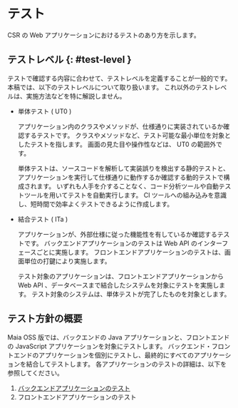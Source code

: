 # テスト

CSR の Web アプリケーションにおけるテストのあり方を示します。

## テストレベル {: #test-level }

テストで確認する内容に合わせて、テストレベルを定義することが一般的です。
本稿では、以下のテストレベルについて取り扱います。
これ以外のテストレベルは、実施方法などを特に解説しません。

- 単体テスト ( UT0 )

    アプリケーション内のクラスやメソッドが、仕様通りに実装されているか確認するテストです。
    クラスやメソッドなど、テスト可能な最小単位を対象としたテストを指します。
    画面の見た目や操作性などは、 UT0 の範囲外です。

    単体テストは、ソースコードを解析して実装誤りを検出する静的テストと、アプリケーションを実行して仕様通りに動作するか確認する動的テストで構成されます。
    いずれも人手を介することなく、コード分析ツールや自動テストツールを用いてテストを自動実行します。
    CI ツールへの組み込みを意識し、短時間で効率よくテストできるように作成します。

- 結合テスト ( ITa )

    アプリケーションが、外部仕様に従った機能性を有しているか確認するテストです。
    バックエンドアプリケーションのテストは Web API のインターフェースごとに実施します。
    フロントエンドアプリケーションのテストは、画面単位の打鍵により実施します。

    テスト対象のアプリケーションは、フロントエンドアプリケーションから Web API 、データベースまで結合したシステムを対象にテストを実施します。
    テスト対象のシステムは、単体テストが完了したものを対象とします。

## テスト方針の概要

Maia OSS 版では、バックエンドの Java アプリケーションと、フロントエンドの JavaScript アプリケーションを対象にテストします。
バックエンド・フロントエンドのアプリケーションを個別にテストし、最終的にすべてのアプリケーションを結合してテストします。
各アプリケーションのテストの詳細は、以下を参照してください。

1. [バックエンドアプリケーションのテスト](backend-application/index.md)
1. フロントエンドアプリケーションのテスト
